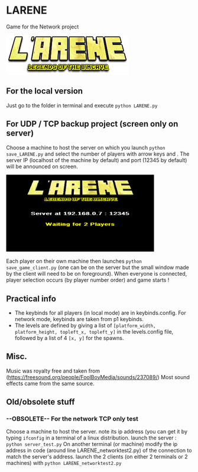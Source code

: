 # LARENE
Game for the Network project

![LARENE](https://raw.githubusercontent.com/Romain-B/LARENE/master/img/Larene.png)

## For the local version
Just go to the folder in terminal and execute `python LARENE.py`

## For UDP / TCP backup project (screen only on server)
Choose a machine to host the server on which you launch `python save_LARENE.py` and select the number of players with arrow keys and <ENTER>.
The server IP (localhost of the machine by default) and port (12345 by default) will be announced on screen.

<img src="https://raw.githubusercontent.com/Romain-B/LARENE/master/img/server_wait.png" width="400">

Each player on their own machine then launches `python save_game_client.py` (one can be on the server but the small window made by the client will need to be on foreground).
When everyone is connected, player selection occurs (by player number order) and game starts !



## Practical info
* The keybinds for all players (in local mode) are in keybinds.config. For network mode, keybinds are taken from p1 keybinds.
* The levels are defined by giving a list of  `[platform_width, platform_height, topleft_x, topleft_y]` in the levels.config file, followed by a list of 4 `[x, y]` for the spawns.

## Misc.
Music was royalty free and taken from (https://freesound.org/people/FoolBoyMedia/sounds/237089/)
Most sound effects came from the same source.


## Old/obsolete stuff
### --OBSOLETE-- For the network TCP only test
Choose a machine to host the server.
note its ip address (you can get it by typing `ifconfig` in a terminal of a linux distribution.
launch the server : `python server_test.py`
On another terminal (or machine) modify the ip address in code (around line LARENE_networktest2.py) of the connection to match the server's address.
launch the 2 clients (on either 2 terminals or 2 machines) with `python LARENE_networktest2.py`
